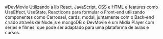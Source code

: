 #DevMovie
Utilizando a lib React, JavaScript, CSS e HTML e features como UseEffect, UseState,
ReactIcons para formular o Front-end utilizando componentes como Carrossel, cards, modal,
juntamente com o Back-end criado através de Node.js e mongoDB o DevMovie é um Midia
Player com series e filmes, que pode ser adaptado para uma plataforma de aulas e cursos.
